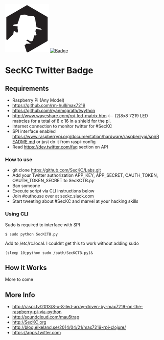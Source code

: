 ![SecKC](https://raw.githubusercontent.com/SecKC/seckc.github.io/master/images/logo/SecKC_Hex_OnlyB_small.png "SecKC")
[![Badge](https://i.giphy.com/Dc7bwK7pNGca4.gif)](https://youtu.be/bD3Shz_lzPA)



SecKC Twitter Badge
========================

## Requirements ##
* Raspberry Pi (Any Model)
* https://github.com/rm-hull/max7219
* https://github.com/ryanmcgrath/twython 
* http://www.waveshare.com/rpi-led-matrix.htm <-- (2)8x8 7219 LED matrcies for a total of 8 x 16 in a shield for the pi.
* Internet connection to monitor twitter for #SecKC
* SPI interface enabled https://www.raspberrypi.org/documentation/hardware/raspberrypi/spi/README.md or just do it from raspi-config
* Read https://dev.twitter.com/faq section on API

### How to use ###
* git clone https://github.com/SecKC/Labs.git
* Add your Twitter authorization APP_KEY, APP_SECRET, OAUTH_TOKEN, OAUTH_TOKEN_SECRET to SecKCTB.py
* Ban someone
* Execute script via CLI instructions below
* Join #outhouse over at seckc.slack.com
* Start tweeting about #SecKC and marvel at your hacking skills

### Using CLI ###

Sudo is required to interface with SPI
```
$ sudo python SecKCTB.py
```
Add to /etc/rc.local. I couldnt get this to work without adding sudo

```
(sleep 10;python sudo /path/SecKCTB.py)&
````

## How it Works
More to come

## More Info
* http://raspi.tv/2013/8-x-8-led-array-driven-by-max7219-on-the-raspberry-pi-via-python
* http://soundcloud.com/mau5trap
* http://SecKC.org
* http://blog.eikeland.se/2014/04/21/max7219-rpi-clojure/ 
* https://apps.twitter.com
